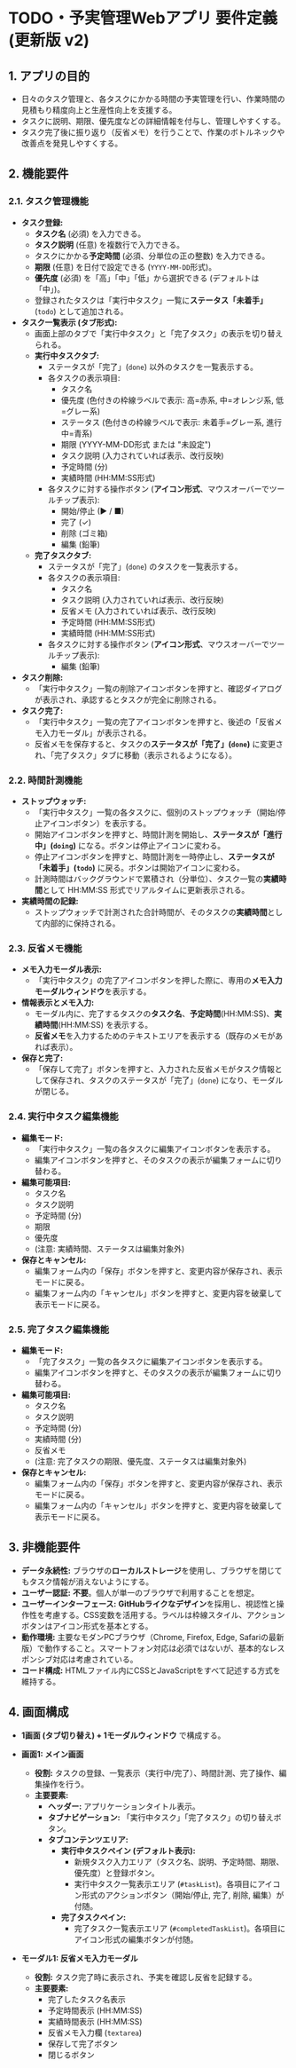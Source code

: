 # TODO・予実管理Webアプリ 要件定義 (更新版 v2)

## 1. アプリの目的

* 日々のタスク管理と、各タスクにかかる時間の予実管理を行い、作業時間の見積もり精度向上と生産性向上を支援する。
* タスクに説明、期限、優先度などの詳細情報を付与し、管理しやすくする。
* タスク完了後に振り返り（反省メモ）を行うことで、作業のボトルネックや改善点を発見しやすくする。

## 2. 機能要件

### 2.1. タスク管理機能

* **タスク登録:**
    * **タスク名** (必須) を入力できる。
    * **タスク説明** (任意) を複数行で入力できる。
    * タスクにかかる**予定時間** (必須、分単位の正の整数) を入力できる。
    * **期限** (任意) を日付で設定できる (`YYYY-MM-DD`形式)。
    * **優先度** (必須) を「高」「中」「低」から選択できる (デフォルトは「中」)。
    * 登録されたタスクは「実行中タスク」一覧に**ステータス「未着手」** (`todo`) として追加される。
* **タスク一覧表示 (タブ形式):**
    * 画面上部のタブで「実行中タスク」と「完了タスク」の表示を切り替えられる。
    * **実行中タスクタブ:**
        * ステータスが「完了」(`done`) 以外のタスクを一覧表示する。
        * 各タスクの表示項目:
            * タスク名
            * 優先度 (色付きの枠線ラベルで表示: 高=赤系, 中=オレンジ系, 低=グレー系)
            * ステータス (色付きの枠線ラベルで表示: 未着手=グレー系, 進行中=青系)
            * 期限 (YYYY-MM-DD形式 または "未設定")
            * タスク説明 (入力されていれば表示、改行反映)
            * 予定時間 (分)
            * 実績時間 (HH:MM:SS形式)
        * 各タスクに対する操作ボタン (**アイコン形式**、マウスオーバーでツールチップ表示):
            * 開始/停止 (▶ / ■)
            * 完了 (✓)
            * 削除 (ゴミ箱)
            * 編集 (鉛筆)
    * **完了タスクタブ:**
        * ステータスが「完了」(`done`) のタスクを一覧表示する。
        * 各タスクの表示項目:
            * タスク名
            * タスク説明 (入力されていれば表示、改行反映)
            * 反省メモ (入力されていれば表示、改行反映)
            * 予定時間 (HH:MM:SS形式)
            * 実績時間 (HH:MM:SS形式)
        * 各タスクに対する操作ボタン (**アイコン形式**、マウスオーバーでツールチップ表示):
            * 編集 (鉛筆)
* **タスク削除:**
    * 「実行中タスク」一覧の削除アイコンボタンを押すと、確認ダイアログが表示され、承認するとタスクが完全に削除される。
* **タスク完了:**
    * 「実行中タスク」一覧の完了アイコンボタンを押すと、後述の「反省メモ入力モーダル」が表示される。
    * 反省メモを保存すると、タスクの**ステータスが「完了」(`done`)** に変更され、「完了タスク」タブに移動（表示されるようになる）。

### 2.2. 時間計測機能

* **ストップウォッチ:**
    * 「実行中タスク」一覧の各タスクに、個別のストップウォッチ（開始/停止アイコンボタン）を表示する。
    * 開始アイコンボタンを押すと、時間計測を開始し、**ステータスが「進行中」(`doing`)** になる。ボタンは停止アイコンに変わる。
    * 停止アイコンボタンを押すと、時間計測を一時停止し、**ステータスが「未着手」(`todo`)** に戻る。ボタンは開始アイコンに変わる。
    * 計測時間はバックグラウンドで累積され（分単位）、タスク一覧の**実績時間**として HH:MM:SS 形式でリアルタイムに更新表示される。
* **実績時間の記録:**
    * ストップウォッチで計測された合計時間が、そのタスクの**実績時間**として内部的に保持される。

### 2.3. 反省メモ機能

* **メモ入力モーダル表示:**
    * 「実行中タスク」の完了アイコンボタンを押した際に、専用の**メモ入力モーダルウィンドウ**を表示する。
* **情報表示とメモ入力:**
    * モーダル内に、完了するタスクの**タスク名**、**予定時間**(HH:MM:SS)、**実績時間**(HH:MM:SS) を表示する。
    * **反省メモ**を入力するためのテキストエリアを表示する（既存のメモがあれば表示）。
* **保存と完了:**
    * 「保存して完了」ボタンを押すと、入力された反省メモがタスク情報として保存され、タスクのステータスが「完了」(`done`) になり、モーダルが閉じる。

### 2.4. 実行中タスク編集機能

* **編集モード:**
    * 「実行中タスク」一覧の各タスクに編集アイコンボタンを表示する。
    * 編集アイコンボタンを押すと、そのタスクの表示が編集フォームに切り替わる。
* **編集可能項目:**
    * タスク名
    * タスク説明
    * 予定時間 (分)
    * 期限
    * 優先度
    * (注意: 実績時間、ステータスは編集対象外)
* **保存とキャンセル:**
    * 編集フォーム内の「保存」ボタンを押すと、変更内容が保存され、表示モードに戻る。
    * 編集フォーム内の「キャンセル」ボタンを押すと、変更内容を破棄して表示モードに戻る。

### 2.5. 完了タスク編集機能

* **編集モード:**
    * 「完了タスク」一覧の各タスクに編集アイコンボタンを表示する。
    * 編集アイコンボタンを押すと、そのタスクの表示が編集フォームに切り替わる。
* **編集可能項目:**
    * タスク名
    * タスク説明
    * 予定時間 (分)
    * 実績時間 (分)
    * 反省メモ
    * (注意: 完了タスクの期限、優先度、ステータスは編集対象外)
* **保存とキャンセル:**
    * 編集フォーム内の「保存」ボタンを押すと、変更内容が保存され、表示モードに戻る。
    * 編集フォーム内の「キャンセル」ボタンを押すと、変更内容を破棄して表示モードに戻る。

## 3. 非機能要件

* **データ永続性:** ブラウザの**ローカルストレージ**を使用し、ブラウザを閉じてもタスク情報が消えないようにする。
* **ユーザー認証:** **不要**。個人が単一のブラウザで利用することを想定。
* **ユーザーインターフェース:** **GitHubライクなデザイン**を採用し、視認性と操作性を考慮する。CSS変数を活用する。ラベルは枠線スタイル、アクションボタンはアイコン形式を基本とする。
* **動作環境:** 主要なモダンPCブラウザ（Chrome, Firefox, Edge, Safariの最新版）で動作すること。スマートフォン対応は必須ではないが、基本的なレスポンシブ対応は考慮されている。
* **コード構成:** HTMLファイル内にCSSとJavaScriptをすべて記述する方式を維持する。

## 4. 画面構成

* **1画面 (タブ切り替え) + 1モーダルウィンドウ** で構成する。

* **画面1: メイン画面**
    * **役割:** タスクの登録、一覧表示（実行中/完了）、時間計測、完了操作、編集操作を行う。
    * **主要要素:**
        * **ヘッダー:** アプリケーションタイトル表示。
        * **タブナビゲーション:** 「実行中タスク」「完了タスク」の切り替えボタン。
        * **タブコンテンツエリア:**
            * **実行中タスクペイン (デフォルト表示):**
                * 新規タスク入力エリア（タスク名、説明、予定時間、期限、優先度）と登録ボタン。
                * 実行中タスク一覧表示エリア (`#taskList`)。各項目にアイコン形式のアクションボタン（開始/停止, 完了, 削除, 編集）が付随。
            * **完了タスクペイン:**
                * 完了タスク一覧表示エリア (`#completedTaskList`)。各項目にアイコン形式の編集ボタンが付随。
* **モーダル1: 反省メモ入力モーダル**
    * **役割:** タスク完了時に表示され、予実を確認し反省を記録する。
    * **主要要素:**
        * 完了したタスク名表示
        * 予定時間表示 (HH:MM:SS)
        * 実績時間表示 (HH:MM:SS)
        * 反省メモ入力欄 (`textarea`)
        * 保存して完了ボタン
        * 閉じるボタン
